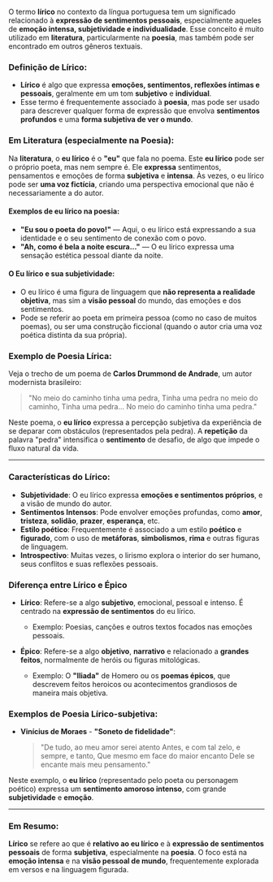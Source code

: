 O termo **lírico** no contexto da língua portuguesa tem um significado relacionado à **expressão de sentimentos pessoais**, especialmente aqueles de **emoção intensa, subjetividade e individualidade**. Esse conceito é muito utilizado em **literatura**, particularmente na **poesia**, mas também pode ser encontrado em outros gêneros textuais.

### Definição de Lírico:

* **Lírico** é algo que expressa **emoções, sentimentos, reflexões íntimas e pessoais**, geralmente em um tom **subjetivo** e **individual**.
* Esse termo é frequentemente associado à **poesia**, mas pode ser usado para descrever qualquer forma de expressão que envolva **sentimentos profundos** e uma **forma subjetiva de ver o mundo**.

### Em Literatura (especialmente na Poesia):

Na **literatura**, o **eu lírico** é o **"eu"** que fala no poema. Este **eu lírico** pode ser o próprio poeta, mas nem sempre é. Ele **expressa** sentimentos, pensamentos e emoções de forma **subjetiva** e **intensa**. Às vezes, o eu lírico pode ser **uma voz fictícia**, criando uma perspectiva emocional que não é necessariamente a do autor.

#### Exemplos de eu lírico na poesia:

* **"Eu sou o poeta do povo!"** — Aqui, o eu lírico está expressando a sua identidade e o seu sentimento de conexão com o povo.
* **"Ah, como é bela a noite escura..."** — O eu lírico expressa uma sensação estética pessoal diante da noite.

#### O **Eu lírico** e sua **subjetividade**:

* O eu lírico é uma figura de linguagem que **não representa a realidade objetiva**, mas sim a **visão pessoal** do mundo, das emoções e dos sentimentos.
* Pode se referir ao poeta em primeira pessoa (como no caso de muitos poemas), ou ser uma construção ficcional (quando o autor cria uma voz poética distinta da sua própria).

### Exemplo de Poesia Lírica:

Veja o trecho de um poema de **Carlos Drummond de Andrade**, um autor modernista brasileiro:

> "No meio do caminho tinha uma pedra,
> Tinha uma pedra no meio do caminho,
> Tinha uma pedra...
> No meio do caminho tinha uma pedra."

Neste poema, o **eu lírico** expressa a percepção subjetiva da experiência de se deparar com obstáculos (representados pela pedra). A **repetição** da palavra "pedra" intensifica o **sentimento** de desafio, de algo que impede o fluxo natural da vida.

---

### Características do Lírico:

* **Subjetividade**: O eu lírico expressa **emoções e sentimentos próprios**, e a visão de mundo do autor.
* **Sentimentos Intensos**: Pode envolver emoções profundas, como **amor**, **tristeza**, **solidão**, **prazer**, **esperança**, etc.
* **Estilo poético**: Frequentemente é associado a um estilo **poético** e **figurado**, com o uso de **metáforas**, **simbolismos**, **rima** e outras figuras de linguagem.
* **Introspectivo**: Muitas vezes, o lirismo explora o interior do ser humano, seus conflitos e suas reflexões pessoais.

### Diferença entre Lírico e Épico

* **Lírico**: Refere-se a algo **subjetivo**, emocional, pessoal e intenso. É centrado na **expressão de sentimentos** do eu lírico.

  * Exemplo: Poesias, canções e outros textos focados nas emoções pessoais.

* **Épico**: Refere-se a algo **objetivo**, **narrativo** e relacionado a **grandes feitos**, normalmente de heróis ou figuras mitológicas.

  * Exemplo: O **"Iliada"** de Homero ou os **poemas épicos**, que descrevem feitos heroicos ou acontecimentos grandiosos de maneira mais objetiva.

### Exemplos de Poesia Lírico-subjetiva:

* **Vinícius de Moraes** - **"Soneto de fidelidade"**:

  > "De tudo, ao meu amor serei atento
  > Antes, e com tal zelo, e sempre, e tanto,
  > Que mesmo em face do maior encanto
  > Dele se encante mais meu pensamento."

Neste exemplo, o **eu lírico** (representado pelo poeta ou personagem poético) expressa um **sentimento amoroso intenso**, com grande **subjetividade** e **emoção**.

---

### Em Resumo:

**Lírico** se refere ao que é **relativo ao eu lírico** e à **expressão de sentimentos pessoais** de forma **subjetiva**, especialmente na **poesia**. O foco está na **emoção intensa** e na **visão pessoal de mundo**, frequentemente explorada em versos e na linguagem figurada.
